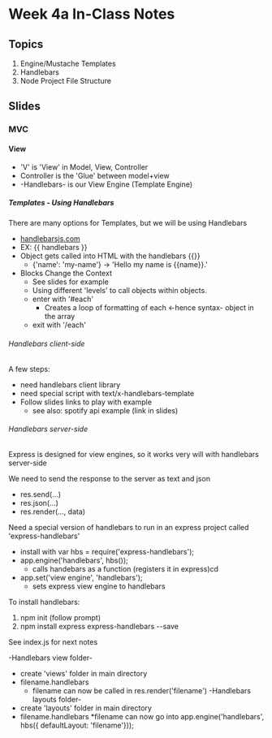 # Week 4a In-Class Notes
## Topics
1. Engine/Mustache Templates
2. Handlebars
3. Node Project File Structure

## Slides
### MVC
#### View
* 'V' is 'View' in Model, View, Controller
* Controller is the 'Glue' between model+view
* -Handlebars- is our View Engine (Template Engine)

##### Templates - Using Handlebars
There are many options for Templates, but we will be using Handlebars
* [handlebarsjs.com](http://handlebarsjs.com)
* EX: {{ handlebars }}
* Object gets called into HTML with the handlebars {{}}
    * {'name': 'my-name'} -> 'Hello my name is {{name}}.'
* Blocks Change the Context
    * See slides for example
    * Using different 'levels' to call objects within objects.
    * enter with '#each'
      * Creates a loop of formatting of each <-hence syntax- object in the array
    * exit with '/each'
    
###### Handlebars client-side
A few steps:
* need handlebars client library
* need special script with text/x-handlebars-template
* Follow slides links to play with example
    * see also: spotify api example (link in slides)
    
###### Handlebars server-side
Express is designed for view engines, so it works very will with handlebars server-side

We need to send the response to the server as text and json
* res.send(...)
* res.json(...)
* res.render(..., data)

Need a special version of handlebars to run in an express project called 'express-handlebars'
* install with var hbs = require('express-handlebars');
* app.engine('handlebars', hbs()); 
    * calls handebars as a function (registers it in express)cd
* app.set('view engine', 'handlebars');
    * sets express view engine to handlebars

To install handlebars:
1. npm init (follow prompt)
2. npm install express express-handlebars --save

See index.js for next notes

-Handlebars view folder-
* create 'views' folder in main directory
* filename.handlebars  
    * filename can now be called in res.render('filename')
-Handlebars layouts folder-
* create 'layouts' folder in main directory
* filename.handlebars
    *filename can now go into app.engine('handlebars', hbs({ defaultLayout: 'filename'}));

